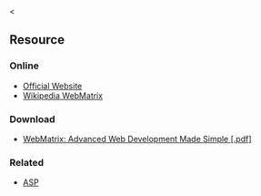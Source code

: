 &lt;

Resource
--------

### Online

-   [Official Website](http://www.microsoft.com/web/webmatrix/)
-   [Wikipedia WebMatrix](http://en.wikipedia.org/wiki/Microsoft_WebMatrix)

### Download

-   [WebMatrix: Advanced Web Development Made Simple \[.pdf\]](http://refcardz.dzone.com/refcardz/webmatrix)

### Related

-   [ASP](asp.html "ASP Cheat Sheet")
